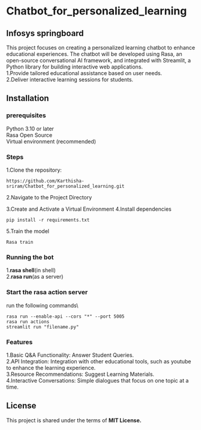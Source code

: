# Chatbot_for_personalized_learning
## Infosys springboard
This project focuses on creating a personalized learning chatbot to enhance educational experiences. The chatbot will be developed using Rasa, an open-source conversational AI framework, and integrated with Streamlit, a Python library for building interactive web applications.\
1.Provide tailored educational assistance based on user needs.\
2.Deliver interactive learning sessions for students.



## Installation
### prerequisites
Python 3.10 or later\
Rasa Open Source\
Virtual environment (recommended)
### Steps
1.Clone the repository:
```
https://github.com/Karthisha-sriram/Chatbot_for_personalized_learning.git
```
2.Navigate to the Project Directory

3.Create and Activate a Virtual Environment
4.Install dependencies
```
pip install -r requirements.txt
```
5.Train the model
```
Rasa train
```
### Running the bot
1.**rasa shell**(in shell)\
2.**rasa run**(as a server)
### Start the rasa action server
run the following commands\
```
rasa run --enable-api --cors "*" --port 5005
rasa run actions
streamlit run "filename.py"
```
### Features
 1.Basic Q&A Functionality: Answer Student Queries.\
 2.API Integration: Integration with other educational tools, such as youtube to enhance the learning experience.\
 3.Resource Recommendations: Suggest Learning Materials.\
 4.Interactive Conversations: Simple dialogues that focus on one topic at a time.


## License
This project is shared under the terms of **MIT License.**
